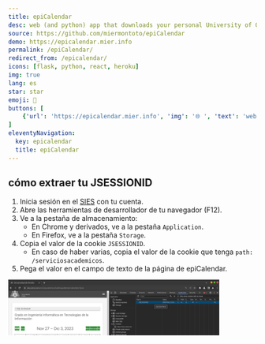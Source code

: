 ```yaml
---
title: epiCalendar
desc: web (and python) app that downloads your personal University of Oviedo calendar in ICS or CSV format.
source: https://github.com/miermontoto/epiCalendar
demo: https://epicalendar.mier.info
permalink: /epiCalendar/
redirect_from: /epicalendar/
icons: [flask, python, react, heroku]
img: true
lang: es
star: star
emoji: 📅
buttons: [
    {'url': 'https://epicalendar.mier.info', 'img': '🌐 ', 'text': 'web'}
]
eleventyNavigation:
  key: epicalendar
  title: epiCalendar
---
```


## cómo extraer tu JSESSIONID
1. Inicia sesión en el [SIES](https://sies.uniovi.es/serviciosacademicos/) con tu cuenta.
2. Abre las herramientas de desarrollador de tu navegador (F12).
3. Ve a la pestaña de almacenamiento:
    - En Chrome y derivados, ve a la pestaña `Application`.
    - En Firefox, ve a la pestaña `Storage`.
4. Copia el valor de la cookie `JSESSIONID`.
    - En caso de haber varias, copia el valor de la cookie que tenga `path: /serviciosacademicos`.
5. Pega el valor en el campo de texto de la página de epiCalendar.

<img src="/assets/media/projects/epicalendar/jsessionid.png" width="85%" alt="imagen de cómo extrar la cookie JSESSIONID de tu navegador">
